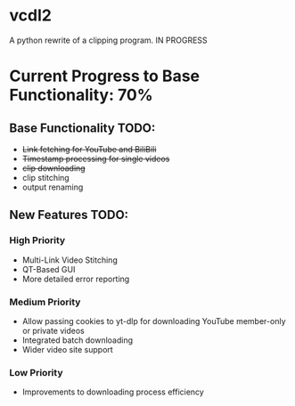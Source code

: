 # vcdl2
A python rewrite of a clipping program. IN PROGRESS

# Current Progress to Base Functionality: 70%

## Base Functionality TODO:
- ~~Link fetching for YouTube and BiliBili~~
- ~~Timestamp processing for single videos~~
- ~~clip downloading~~
- clip stitching
- output renaming

## New Features TODO:

### High Priority

- Multi-Link Video Stitching
- QT-Based GUI
- More detailed error reporting

### Medium Priority

- Allow passing cookies to yt-dlp for downloading YouTube member-only or private videos
- Integrated batch downloading
- Wider video site support

### Low Priority

- Improvements to downloading process efficiency
